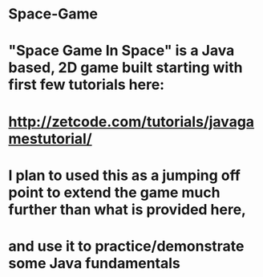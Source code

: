 # Space-Game
# "Space Game In Space" is a Java based, 2D game built starting with first few tutorials here:
# http://zetcode.com/tutorials/javagamestutorial/
# I plan to used this as a jumping off point to extend the game much further than what is provided here,
# and use it to practice/demonstrate some Java fundamentals
